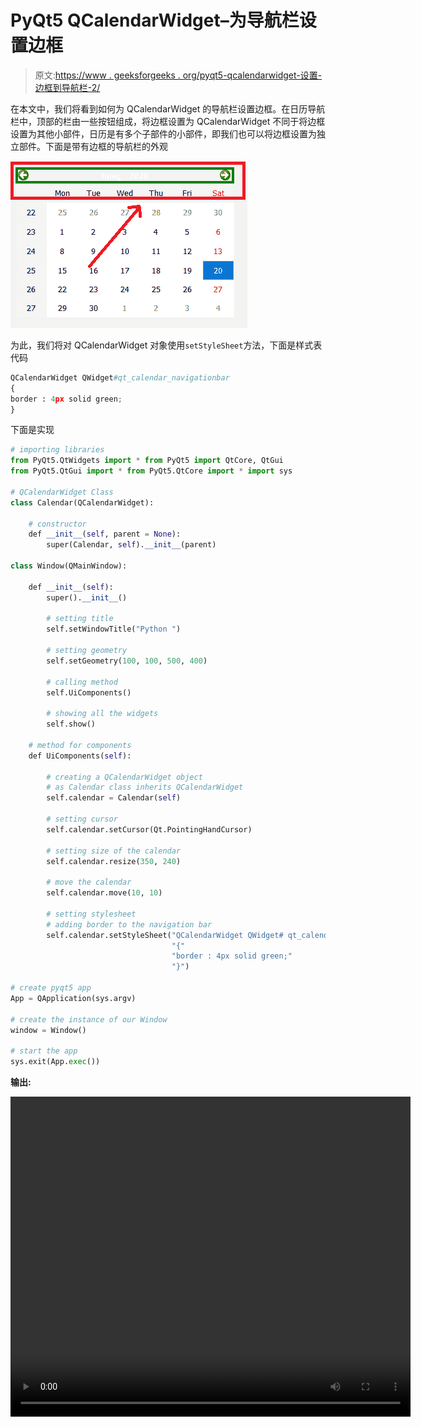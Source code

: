 # PyQt5 QCalendarWidget–为导航栏设置边框

> 原文:[https://www . geeksforgeeks . org/pyqt5-qcalendarwidget-设置-边框到导航栏-2/](https://www.geeksforgeeks.org/pyqt5-qcalendarwidget-setting-border-to-the-navigation-bar-2/)

在本文中，我们将看到如何为 QCalendarWidget 的导航栏设置边框。在日历导航栏中，顶部的栏由一些按钮组成，将边框设置为 QCalendarWidget 不同于将边框设置为其他小部件，日历是有多个子部件的小部件，即我们也可以将边框设置为独立部件。下面是带有边框的导航栏的外观

![](img/31ed1b77ba7371f7c4abda2d827c0711.png)

为此，我们将对 QCalendarWidget 对象使用`setStyleSheet`方法，下面是样式表代码

```py
QCalendarWidget QWidget#qt_calendar_navigationbar
{
border : 4px solid green;
}

```

下面是实现

```py
# importing libraries
from PyQt5.QtWidgets import * from PyQt5 import QtCore, QtGui
from PyQt5.QtGui import * from PyQt5.QtCore import * import sys

# QCalendarWidget Class
class Calendar(QCalendarWidget):

    # constructor
    def __init__(self, parent = None):
        super(Calendar, self).__init__(parent)

class Window(QMainWindow):

    def __init__(self):
        super().__init__()

        # setting title
        self.setWindowTitle("Python ")

        # setting geometry
        self.setGeometry(100, 100, 500, 400)

        # calling method
        self.UiComponents()

        # showing all the widgets
        self.show()

    # method for components
    def UiComponents(self):

        # creating a QCalendarWidget object
        # as Calendar class inherits QCalendarWidget
        self.calendar = Calendar(self)

        # setting cursor
        self.calendar.setCursor(Qt.PointingHandCursor)

        # setting size of the calendar
        self.calendar.resize(350, 240)

        # move the calendar
        self.calendar.move(10, 10)

        # setting stylesheet
        # adding border to the navigation bar
        self.calendar.setStyleSheet("QCalendarWidget QWidget# qt_calendar_navigationbar"
                                    "{"
                                    "border : 4px solid green;"
                                    "}")

# create pyqt5 app
App = QApplication(sys.argv)

# create the instance of our Window
window = Window()

# start the app
sys.exit(App.exec())
```

**输出:**

<video class="wp-video-shortcode" id="video-436573-1" width="640" height="512" preload="metadata" controls=""><source type="video/mp4" src="https://media.geeksforgeeks.org/wp-content/uploads/20200620013931/Python-2020-06-20-01-37-27.mp4?_=1">[https://media.geeksforgeeks.org/wp-content/uploads/20200620013931/Python-2020-06-20-01-37-27.mp4](https://media.geeksforgeeks.org/wp-content/uploads/20200620013931/Python-2020-06-20-01-37-27.mp4)</video>